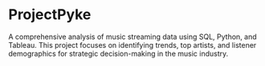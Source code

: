 # ProjectPyke
A comprehensive analysis of music streaming data using SQL, Python, and Tableau. This project focuses on identifying trends, top artists, and listener demographics for strategic decision-making in the music industry.
